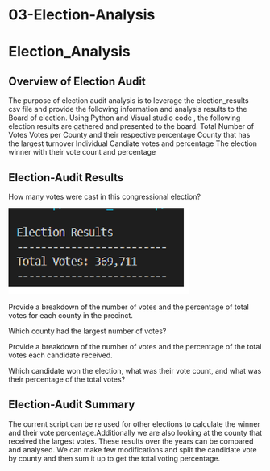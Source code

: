 # 03-Election-Analysis

# Election_Analysis

## Overview of Election Audit
The purpose of election audit analysis is to leverage the election_results csv file and provide the following information and analysis results to the Board of election.
Using Python and  Visual studio code , the following election results are  gathered and presented to the board.
Total Number of Votes
Votes per County and their respective percentage
County that has the largest turnover
Individual Candiate votes and percentage
The election winner with their vote count and percentage

## Election-Audit Results

How many votes were cast in this congressional election?

![](analysis/Total_Votes.png)

Provide a breakdown of the number of votes and the percentage of total votes for each county in the precinct.

Which county had the largest number of votes?

Provide a breakdown of the number of votes and the percentage of the total votes each candidate received.

Which candidate won the election, what was their vote count, and what was their percentage of the total votes?

## Election-Audit Summary

The current script can be re used for other elections to calculate the winner and their vote percentage.Additionally we are also looking at the 
county that received the largest votes. These results over the years can be compared and analysed. We can make few modifications and split the candidate vote by county and then sum it up to get the total voting percentage.
